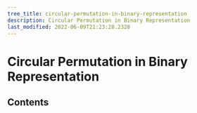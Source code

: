 ```yaml
---
tree_title: circular-permutation-in-binary-representation
description: Circular Permutation in Binary Representation
last_modified: 2022-06-09T21:23:28.2328
---
```


# Circular Permutation in Binary Representation

## Contents
